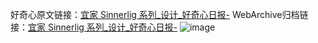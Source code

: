 好奇心原文链接：[宜家 Sinnerlig 系列_设计_好奇心日报-](https://www.qdaily.com/articles/6004.html)
WebArchive归档链接：[宜家 Sinnerlig 系列_设计_好奇心日报-](http://web.archive.org/web/20190623165800/https://www.qdaily.com/articles/6004.html)
![image](http://ww3.sinaimg.cn/large/007d5XDply1g3w9eqicmzj30u04ppttm)